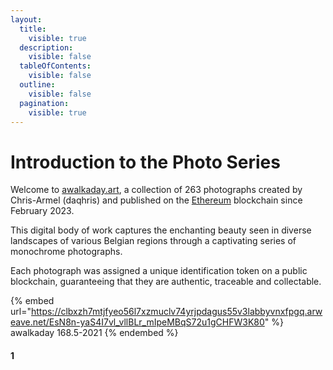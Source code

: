 ```yaml
---
layout:
  title:
    visible: true
  description:
    visible: false
  tableOfContents:
    visible: false
  outline:
    visible: false
  pagination:
    visible: true
---
```


# Introduction to the Photo Series

Welcome to [awalkaday.art](https://awalkaday.art/), a collection of 263 photographs created by Chris-Armel (daqhris) and published on the [Ethereum](https://ethereum.org/en/what-is-ethereum) blockchain since February 2023.&#x20;

This digital body of work captures the enchanting beauty seen in diverse landscapes of various Belgian regions through a captivating series of monochrome photographs.&#x20;

Each photograph was assigned a unique identification token on a public blockchain, guaranteeing that they are authentic, traceable and collectable.



{% embed url="https://clbxzh7mtjfyeo56l7xzmuclv74yrjpdagus55v3labbyvnxfpgq.arweave.net/EsN8n-yaS4I7vl_vllBLr_mIpeMBqS72u1gCHFW3K80" %}
awalkaday 168.5-2021
{% endembed %}

#### 1
